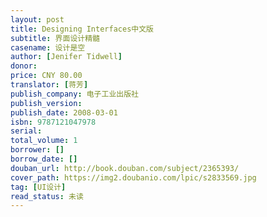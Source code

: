 ```yaml
---
layout: post
title: Designing Interfaces中文版
subtitle: 界面设计精髓
casename: 设计是空
author: [Jenifer Tidwell]
donor: 
price: CNY 80.00
translator: [蒋芳]
publish_company: 电子工业出版社
publish_version: 
publish_date: 2008-03-01
isbn: 9787121047978
serial: 
total_volume: 1
borrower: []
borrow_date: []
douban_url: http://book.douban.com/subject/2365393/
cover_path: https://img2.doubanio.com/lpic/s2833569.jpg
tag: [UI设计]
read_status: 未读
---
```

